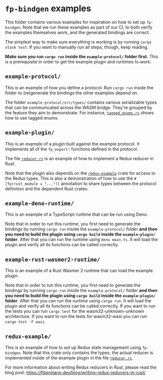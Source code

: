 # `fp-bindgen` examples

This folder contains various examples for inspiration on how to set up `fp-bindgen`. Note that we
run these examples as part of our CI, to both verify the examples themselves work, and the generated
bindings are correct.

The simplest way to make sure everything is working is by running `cargo xtask test`. If you want
to manually run all steps, though, keep reading.

**Make sure you run `cargo run` inside the `example-protocol/` folder first.** This is a
prerequisite in order to get the example plugin and runtimes to work.

## `example-protocol/`

This is an example of how you define a protocol. Run `cargo run` inside the folder to (re)generate
the bindings the other examples depend on.

The folder `example-protocol/src/types/` contains various serializable types that can be
communicated across the WASM bridge. They're grouped by the feature they aim to demonstrate. For
instance, [`tagged_enums.rs`](example-protocol/src/types/tagged_enums.rs) shows how to use tagged
enums.

## `example-plugin/`

This is an example of a plugin built against the example protocol. It implements all of the
`fp_export!` functions defined in the protocol.

The file [`reducer.rs`](example-plugin/src/reducer.rs) is an example of how to implement a Redux
reducer in Rust.

Note that the plugin also depends on the [`redux-example`](#redux-example) crate for access to the
Redux types. This is also a demonstration of how to use the `#[fp(rust_module = "...")]` annotation
to share types between the protocol definition and the dependent Rust crates.

## `example-deno-runtime/`

This is an example of a TypeScript runtime that can be run using Deno.

Note that in order to run this runtime, you first need to generate the bindings by running
`cargo run` inside the `example-protocol/` folder
**and then you need to build the plugin using `cargo build` inside the `example-plugin/` folder**.
After that you can run the runtime using `deno main.ts`. It will load the plugin and verify all its
functions can be called correctly.

## `example-rust-wasmer2-runtime/`

This is an example of a Rust Wasmer 2 runtime that can load the example plugin.

Note that in order to run this runtime, you first need to generate the bindings by running
`cargo run` inside the `example-protocol/` folder
**and then you need to build the plugin using `cargo build` inside the `example-plugin/` folder**.
After that you can run the runtime using `cargo run`. It will load the plugin and verify all its
functions can be called correctly.
If you want to run the tests you can run `cargo test` for the wasm32-unknown-unknown architecture.
If you want to run the tests for wasm32-wasi you can run `cargo test -F wasi`.

## `redux-example/`

This is an example of how to set up Redux state management using `fp-bindgen`. Note that this crate
only contains the types; the actual reducer is implemented inside of the example plugin in the file
[`reducer.rs`](example-plugin/src/reducer.rs).

For more information about writing Redux reducers in Rust, please read the blog post:
https://fiberplane.dev/blog/writing-redux-reducers-in-rust/
